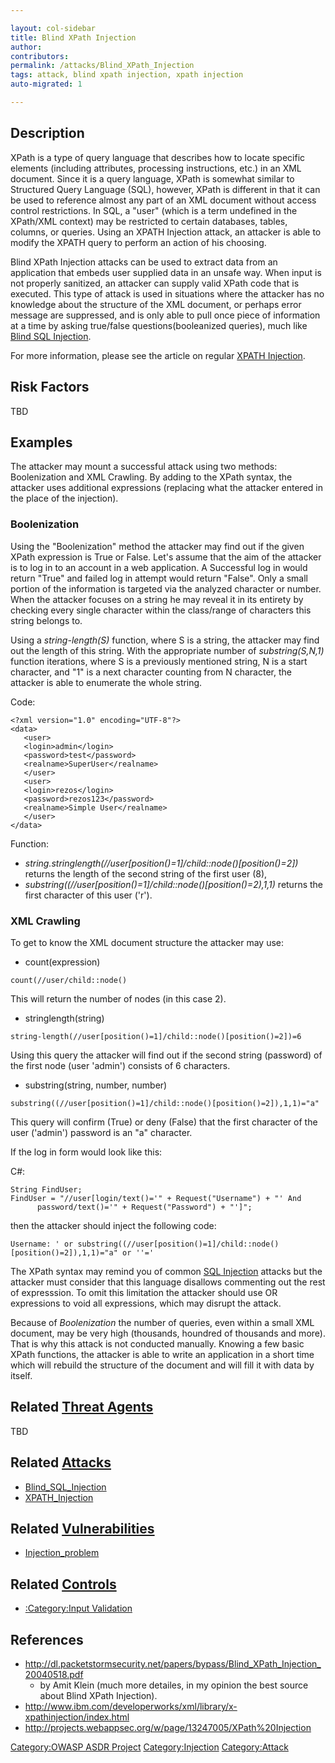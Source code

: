 ```yaml
---

layout: col-sidebar
title: Blind XPath Injection
author: 
contributors:
permalink: /attacks/Blind_XPath_Injection
tags: attack, blind xpath injection, xpath injection
auto-migrated: 1

---
```


## Description

XPath is a type of query language that describes how to locate specific
elements (including attributes, processing instructions, etc.) in an XML
document. Since it is a query language, XPath is somewhat similar to
Structured Query Language (SQL), however, XPath is different in that it
can be used to reference almost any part of an XML document without
access control restrictions. In SQL, a "user" (which is a term undefined
in the XPath/XML context) may be restricted to certain databases,
tables, columns, or queries. Using an XPATH Injection attack, an
attacker is able to modify the XPATH query to perform an action of his
choosing.

Blind XPath Injection attacks can be used to extract data from an
application that embeds user supplied data in an unsafe way. When input
is not properly sanitized, an attacker can supply valid XPath code that
is executed. This type of attack is used in situations where the
attacker has no knowledge about the structure of the XML document, or
perhaps error message are suppressed, and is only able to pull once
piece of information at a time by asking true/false
questions(booleanized queries), much like [Blind SQL
Injection](Blind_SQL_Injection "wikilink").

For more information, please see the article on regular [XPATH
Injection](XPATH_Injection "wikilink").

## Risk Factors

TBD

## Examples

The attacker may mount a successful attack using two methods:
Boolenization and XML Crawling. By adding to the XPath syntax, the
attacker uses additional expressions (replacing what the attacker
entered in the place of the injection).

### Boolenization

Using the "Boolenization" method the attacker may find out if the given
XPath expression is True or False. Let's assume that the aim of the
attacker is to log in to an account in a web application. A Successful
log in would return "True" and failed log in attempt would return
"False". Only a small portion of the information is targeted via the
analyzed character or number. When the attacker focuses on a string he
may reveal it in its entirety by checking every single character within
the class/range of characters this string belongs to.

Using a *string-length(S)* function, where S is a string, the attacker
may find out the length of this string. With the appropriate number of
*substring(S,N,1)* function iterations, where S is a previously
mentioned string, N is a start character, and "1" is a next character
counting from N character, the attacker is able to enumerate the whole
string.

Code:

    <?xml version="1.0" encoding="UTF-8"?>
    <data>
       <user>
       <login>admin</login>
       <password>test</password>
       <realname>SuperUser</realname>
       </user>
       <user>
       <login>rezos</login>
       <password>rezos123</password>
       <realname>Simple User</realname>
       </user>
    </data>

Function:

  - *string.stringlength(//user\[position()=1\]/child::node()\[position()=2\])*
    returns the length of the second string of the first user (8),
  - *substring((//user\[position()=1\]/child::node()\[position()=2),1,1)*
    returns the first character of this user ('r').

### XML Crawling

To get to know the XML document structure the attacker may use:

  - count(expression)

<!-- end list -->

    count(//user/child::node()

This will return the number of nodes (in this case 2).

  - stringlength(string)

<!-- end list -->

    string-length(//user[position()=1]/child::node()[position()=2])=6

Using this query the attacker will find out if the second string
(password) of the first node (user 'admin') consists of 6 characters.

  - substring(string, number, number)

<!-- end list -->

    substring((//user[position()=1]/child::node()[position()=2]),1,1)="a"

This query will confirm (True) or deny (False) that the first character
of the user ('admin') password is an "a" character.

If the log in form would look like this:

C\#:

    String FindUser;
    FindUser = "//user[login/text()='" + Request("Username") + "' And
          password/text()='" + Request("Password") + "']";

then the attacker should inject the following code:

    Username: ' or substring((//user[position()=1]/child::node()[position()=2]),1,1)="a" or ''='

The XPath syntax may remind you of common [SQL
Injection](SQL_Injection "wikilink") attacks but the attacker must
consider that this language disallows commenting out the rest of
expresssion. To omit this limitation the attacker should use OR
expressions to void all expressions, which may disrupt the attack.

Because of *Boolenization* the number of queries, even within a small
XML document, may be very high (thousands, houndred of thousands and
more). That is why this attack is not conducted manually. Knowing a few
basic XPath functions, the attacker is able to write an application in a
short time which will rebuild the structure of the document and will
fill it with data by itself.

## Related [Threat Agents](Threat_Agents "wikilink")

TBD

## Related [Attacks](Attacks "wikilink")

  - [Blind_SQL_Injection](Blind_SQL_Injection "wikilink")
  - [XPATH_Injection](XPATH_Injection "wikilink")

## Related [Vulnerabilities](https://owasp.org/www-community/vulnerabilities/)

  - [Injection_problem](Injection_problem "wikilink")

## Related [Controls](https://owasp.org/www-community/controls/)

  - [:Category:Input Validation](:Category:Input_Validation "wikilink")

## References

  - <http://dl.packetstormsecurity.net/papers/bypass/Blind_XPath_Injection_20040518.pdf>
    - by Amit Klein (much more detailes, in my opinion the best source
    about Blind XPath Injection).
  - <http://www.ibm.com/developerworks/xml/library/x-xpathinjection/index.html>
  - <http://projects.webappsec.org/w/page/13247005/XPath%20Injection>

[Category:OWASP ASDR Project](Category:OWASP_ASDR_Project "wikilink")
[Category:Injection](https://owasp.org/www-community/Injection_Flaws)
[Category:Attack](Category:Attack "wikilink")
